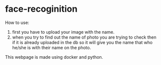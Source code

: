 # face-recoginition

How to use:
1. first you have to upload your image with the name.
2. when you try to find out the name of photo you are trying to check then if it is already uploaded in the db so it will give you the name that who he/she is with their name on the photo.

This webpage is made using docker and python.

